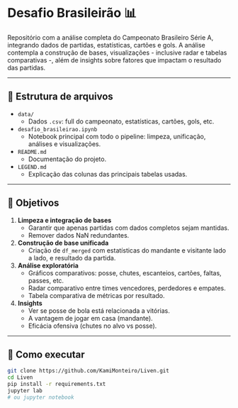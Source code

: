 # Desafio Brasileirão 📊

Repositório com a análise completa do Campeonato Brasileiro Série A, integrando dados de partidas, estatísticas, cartões e gols. A análise contempla a construção de bases, visualizações - inclusive radar e tabelas comparativas -, além de insights sobre fatores que impactam o resultado das partidas.

---

## 📁 Estrutura de arquivos

- `data/`
  - Dados `.csv`: full do campeonato, estatísticas, cartões, gols, etc.
- `desafio_brasileirao.ipynb`
  - Notebook principal com todo o pipeline: limpeza, unificação, análises e visualizações.
- `README.md`
  - Documentação do projeto.
- `LEGEND.md`
  - Explicação das colunas das principais tabelas usadas.

---

## 🧠 Objetivos

1. **Limpeza e integração de bases**
   - Garantir que apenas partidas com dados completos sejam mantidas.
   - Remover dados NaN redundantes.
2. **Construção de base unificada**
   - Criação de `df_merged` com estatísticas do mandante e visitante lado a lado, e resultado da partida.
3. **Análise exploratória**
   - Gráficos comparativos: posse, chutes, escanteios, cartões, faltas, passes, etc.
   - Radar comparativo entre times vencedores, perdedores e empates.
   - Tabela comparativa de métricas por resultado.
4. **Insights**
   - Ver se posse de bola está relacionada a vitórias.
   - A vantagem de jogar em casa (mandante).
   - Eficácia ofensiva (chutes no alvo vs posse).

---

## 🚀 Como executar

```bash
git clone https://github.com/KamiMonteiro/Liven.git
cd Liven
pip install -r requirements.txt
jupyter lab
# ou jupyter notebook
